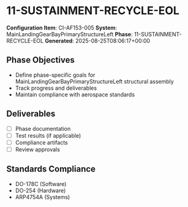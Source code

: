 # 11-SUSTAINMENT-RECYCLE-EOL

**Configuration Item**: CI-AF153-005
**System**: MainLandingGearBayPrimaryStructureLeft
**Phase**: 11-SUSTAINMENT-RECYCLE-EOL
**Generated**: 2025-08-25T08:06:17+00:00

## Phase Objectives
- Define phase-specific goals for MainLandingGearBayPrimaryStructureLeft structural assembly
- Track progress and deliverables
- Maintain compliance with aerospace standards

## Deliverables
- [ ] Phase documentation
- [ ] Test results (if applicable)
- [ ] Compliance artifacts
- [ ] Review approvals

## Standards Compliance
- DO-178C (Software)
- DO-254 (Hardware)
- ARP4754A (Systems)

